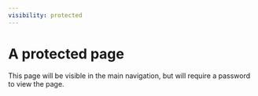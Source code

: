 ```yaml
---
visibility: protected
---
```

# A protected page

This page will be visible in the main navigation, but will require a password to view the page.